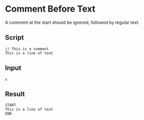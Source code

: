 # Comment Before Text

A comment at the start should be ignored, followed by regular text.

## Script
```cuentitos
// This is a comment
This is a line of text
```

## Input
```input
s
```

## Result
```result
START
This is a line of text
END
```
